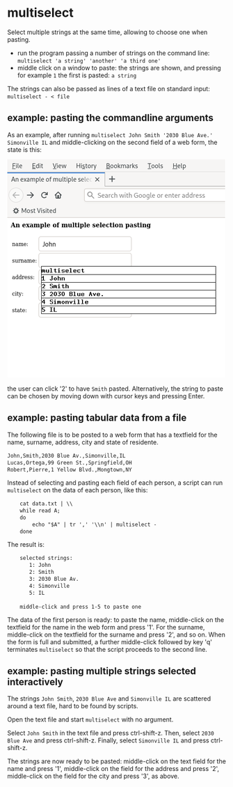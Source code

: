 # multiselect

Select multiple strings at the same time, allowing to choose one when pasting.

- run the program passing a number of strings on the command line:
  ``multiselect 'a string' 'another' 'a third one'``
- middle click on a window to paste: the strings are shown, and pressing for
  example ``1`` the first is pasted: ``a string``

The strings can also be passed as lines of a text file on standard input:
``multiselect - < file``

## example: pasting the commandline arguments

As an example, after running
``multiselect John Smith '2030 Blue Ave.' Simonville IL``
and middle-clicking on the second field of a web form, the state is this:

![multiselect screenshot](multiselect.png)

the user can click '2' to have ``Smith`` pasted. Alternatively, the string to
paste can be chosen by moving down with cursor keys and pressing Enter.

## example: pasting tabular data from a file

The following file is to be posted to a web form that has a textfield for the
name, surname, address, city and state of residente.

```
John,Smith,2030 Blue Av.,Simonville,IL
Lucas,Ortega,99 Green St.,Springfield,OH
Robert,Pierre,1 Yellow Blvd.,Mongtown,NY
```

Instead of selecting and pasting each field of each person, a script can run
``multiselect`` on the data of each person, like this:

```
    cat data.txt | \\
    while read A;
    do
        echo "$A" | tr ',' '\\n' | multiselect -
    done
```

The result is:

```
    selected strings:
       1: John
       2: Smith
       3: 2030 Blue Av.
       4: Simonville
       5: IL

    middle-click and press 1-5 to paste one
```

The data of the first person is ready: to paste the name, middle-click on the
textfield for the name in the web form and press '1'. For the surname,
middle-click on the textfield for the surname and press '2', and so on. When
the form is full and submitted, a further middle-click followed by key 'q'
terminates ``multiselect`` so that the script proceeds to the second line.

## example: pasting multiple strings selected interactively

The strings ``John Smith``, ``2030 Blue Ave`` and ``Simonville IL`` are
scattered around a text file, hard to be found by scripts.

Open the text file and start ``multiselect`` with no argument.

Select ``John Smith`` in the text file and press ctrl-shift-z. Then, select
``2030 Blue Ave`` and press ctrl-shift-z. Finally, select ``Simonville IL`` and
press ctrl-shift-z.

The strings are now ready to be pasted: middle-click on the text field for the
name and press '1', middle-click on the field for the address and press '2',
middle-click on the field for the city and press '3', as above.

